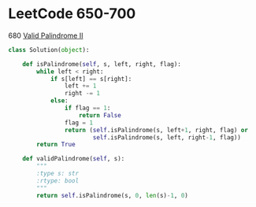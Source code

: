 # LeetCode 650-700

680 [Valid Palindrome II](https://leetcode.com/problems/valid-palindrome-ii/description/)
```Python
class Solution(object):

    def isPalindrome(self, s, left, right, flag):
        while left < right:
            if s[left] == s[right]:
                left += 1
                right -= 1
            else:
                if flag == 1:
                    return False
                flag = 1
                return (self.isPalindrome(s, left+1, right, flag) or
                        self.isPalindrome(s, left, right-1, flag))
        return True

    def validPalindrome(self, s):
        """
        :type s: str
        :rtype: bool
        """
        return self.isPalindrome(s, 0, len(s)-1, 0)
```


